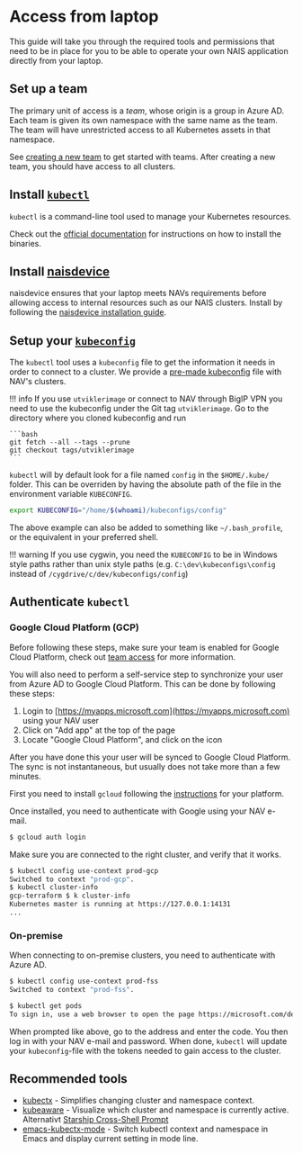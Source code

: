 # Access from laptop

This guide will take you through the required tools and permissions that need to be in place for you to be able to operate your own NAIS application directly from your laptop.

## Set up a team

The primary unit of access is a _team_, whose origin is a group in Azure AD. Each team is given its own namespace with the same name as the team. The team will have unrestricted access to all Kubernetes assets in that namespace.

See [creating a new team](teams.md) to get started with teams. After creating a new team, you should have access to all clusters.

## Install [`kubectl`](https://kubernetes.io/docs/tasks/tools/install-kubectl)

`kubectl` is a command-line tool used to manage your Kubernetes resources.

Check out the [official documentation](https://kubernetes.io/docs/tasks/tools/install-kubectl) for instructions on how to install the binaries.

## Install [naisdevice](../device/README.md)

naisdevice ensures that your laptop meets NAVs requirements before allowing access to internal resources such as our NAIS clusters. 
Install by following the [naisdevice installation guide](../device/install.md).

## Setup your [`kubeconfig`](https://kubernetes.io/docs/concepts/configuration/organize-cluster-access-kubeconfig/)

The `kubectl` tool uses a `kubeconfig` file to get the information it needs in order to connect to a cluster.
We provide a [pre-made kubeconfig](https://github.com/navikt/kubeconfigs) file with NAV's clusters.

!!! info
    If you use `utviklerimage` or connect to NAV through BigIP VPN you need to use the kubeconfig under the Git tag `utviklerimage`. Go to the directory where you cloned kubeconfig and run

    ```bash
    git fetch --all --tags --prune
    git checkout tags/utviklerimage
    ```

`kubectl` will by default look for a file named `config` in the `$HOME/.kube/` folder. This can be overriden by having the absolute path of the file in the environment variable `KUBECONFIG`.

```bash
export KUBECONFIG="/home/$(whoami)/kubeconfigs/config"
```

The above example can also be added to something like `~/.bash_profile`, or the equivalent in your preferred shell.

!!! warning
    If you use cygwin, you need the `KUBECONFIG` to be in Windows style paths rather than unix style paths \(e.g. `C:\dev\kubeconfigs\config` instead of `/cygdrive/c/dev/kubeconfigs/config`\)

## Authenticate `kubectl`

### Google Cloud Platform \(GCP\)

Before following these steps, make sure your team is enabled for Google Cloud Platform, check out [team access](teams.md) for more information.

You will also need to perform a self-service step to synchronize your user from Azure AD to Google Cloud Platform. This can be done by following these steps:

1. Login to [https://myapps.microsoft.com](https://myapps.microsoft.com) using your NAV user
2. Click on "Add app" at the top of the page
3. Locate "Google Cloud Platform", and click on the icon

After you have done this your user will be synced to Google Cloud Platform. The sync is not instantaneous, but usually does not take more than a few minutes.

First you need to install `gcloud` following the [instructions](https://cloud.google.com/sdk/docs/#install_the_latest_cloud_tools_version_cloudsdk_current_version) for your platform.

Once installed, you need to authenticate with Google using your NAV e-mail.

```bash
$ gcloud auth login
```

Make sure you are connected to the right cluster, and verify that it works.

```bash
$ kubectl config use-context prod-gcp
Switched to context "prod-gcp".
$ kubectl cluster-info
gcp-terraform $ k cluster-info
Kubernetes master is running at https://127.0.0.1:14131
...
```

### On-premise

When connecting to on-premise clusters, you need to authenticate with Azure AD.

```bash
$ kubectl config use-context prod-fss
Switched to context "prod-fss".

$ kubectl get pods
To sign in, use a web browser to open the page https://microsoft.com/devicelogin and enter the code CR69DPQQZ to authenticate.
```

When prompted like above, go to the address and enter the code. You then log in with your NAV e-mail and password. When done, `kubectl` will update your `kubeconfig`-file with the tokens needed to gain access to the cluster.

## Recommended tools

* [kubectx](https://github.com/ahmetb/kubectx) - Simplifies changing cluster and namespace context.
* [kubeaware](https://github.com/jhrv/kubeaware) - Visualize which cluster and namespace is currently active. Alternativt [Starship Cross-Shell Prompt](https://starship.rs/)
* [emacs-kubectx-mode](https://github.com/terjesannum/emacs-kubectx-mode) - Switch kubectl context and namespace in Emacs and display current setting in mode line.

